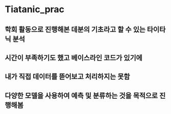 # Tiatanic_prac

## 학회 활동으로 진행해본 데분의 기초라고 할 수 있는 타이타닉 분석
## 시간이 부족하기도 했고 베이스라인 코드가 있기에
## 내가 직접 데이터를 뜯어보고 처리하지는 못함
## 다양한 모델을 사용하여 예측 및 분류하는 것을 목적으로 진행해봄
